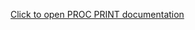 [Click to open PROC PRINT documentation](https://documentation.sas.com/?cdcId=pgmsascdc&cdcVersion=default&docsetId=proc&docsetTarget=p10qiuo2yicr4qn17rav8kptnjpu.htm)
